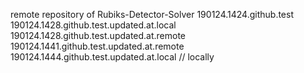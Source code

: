 remote repository of Rubiks-Detector-Solver
190124.1424.github.test
190124.1428.github.test.updated.at.local
190124.1428.github.test.updated.at.remote
190124.1441.github.test.updated.at.remote
190124.1444.github.test.updated.at.local
// locally
